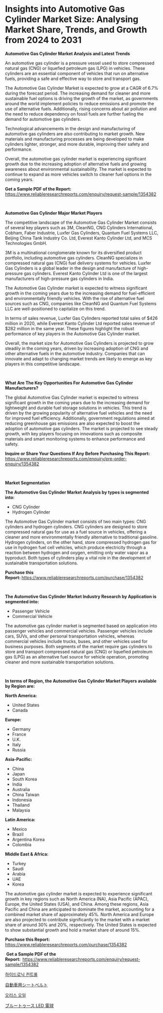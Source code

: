 <p><h1>Insights into Automotive Gas Cylinder Market Size: Analysing Market Share, Trends, and Growth from 2024 to 2031</h1></p><p><strong>Automotive Gas Cylinder Market Analysis and Latest Trends</strong></p>
<p><p>An automotive gas cylinder is a pressure vessel used to store compressed natural gas (CNG) or liquefied petroleum gas (LPG) in vehicles. These cylinders are an essential component of vehicles that run on alternative fuels, providing a safe and effective way to store and transport gas.</p><p>The Automotive Gas Cylinder Market is expected to grow at a CAGR of 6.7% during the forecast period. The increasing demand for cleaner and more sustainable fuel options is driving the growth of the market, as governments around the world implement policies to reduce emissions and promote the use of alternative fuels. Additionally, rising concerns about air pollution and the need to reduce dependency on fossil fuels are further fueling the demand for automotive gas cylinders.</p><p>Technological advancements in the design and manufacturing of automotive gas cylinders are also contributing to market growth. New materials and manufacturing processes are being developed to make cylinders lighter, stronger, and more durable, improving their safety and performance.</p><p>Overall, the automotive gas cylinder market is experiencing significant growth due to the increasing adoption of alternative fuels and growing awareness about environmental sustainability. The market is expected to continue to expand as more vehicles switch to cleaner fuel options in the coming years.</p></p>
<p><strong>Get a Sample PDF of the Report:&nbsp;</strong> <a href="https://www.reliableresearchreports.com/enquiry/request-sample/1354382">https://www.reliableresearchreports.com/enquiry/request-sample/1354382</a></p>
<p>&nbsp;</p>
<p><strong>Automotive Gas Cylinder Major Market Players</strong></p>
<p><p>The competitive landscape of the Automotive Gas Cylinder Market consists of several key players such as 3M, CleanNG, CNG Cylinders International, Cobham, Faber Industrie, Luxfer Gas Cylinders, Quantum Fuel Systems LLC, Beijing China Tank Industry Co. Ltd, Everest Kanto Cylinder Ltd, and MCS Technologies GmbH.</p><p>3M is a multinational conglomerate known for its diversified product portfolio, including automotive gas cylinders. CleanNG specializes in compressed natural gas (CNG) fuel delivery systems for vehicles. Luxfer Gas Cylinders is a global leader in the design and manufacture of high-pressure gas cylinders. Everest Kanto Cylinder Ltd is one of the largest manufacturers of high-pressure gas cylinders in India.</p><p>The Automotive Gas Cylinder market is expected to witness significant growth in the coming years due to the increasing demand for fuel-efficient and environmentally friendly vehicles. With the rise of alternative fuel sources such as CNG, companies like CleanNG and Quantum Fuel Systems LLC are well-positioned to capitalize on this trend.</p><p>In terms of sales revenue, Luxfer Gas Cylinders reported total sales of $426 million in 2020, while Everest Kanto Cylinder Ltd reported sales revenue of $282 million in the same year. These figures highlight the robust performance of key players in the Automotive Gas Cylinder market.</p><p>Overall, the market size for Automotive Gas Cylinders is projected to grow steadily in the coming years, driven by increasing adoption of CNG and other alternative fuels in the automotive industry. Companies that can innovate and adapt to changing market trends are likely to emerge as key players in this competitive landscape.</p></p>
<p>&nbsp;</p>
<p><strong>What Are The Key Opportunities For Automotive Gas Cylinder Manufacturers?</strong></p>
<p><p>The global Automotive Gas Cylinder market is expected to witness significant growth in the coming years due to the increasing demand for lightweight and durable fuel storage solutions in vehicles. This trend is driven by the growing popularity of alternative fuel vehicles and the need for improved fuel efficiency. Additionally, government regulations aimed at reducing greenhouse gas emissions are also expected to boost the adoption of automotive gas cylinders. The market is projected to see steady growth, with key players focusing on innovations such as composite materials and smart monitoring systems to enhance performance and safety.</p></p>
<p><strong>Inquire or Share Your Questions If Any Before Purchasing This Report:</strong> <a href="https://www.reliableresearchreports.com/enquiry/pre-order-enquiry/1354382">https://www.reliableresearchreports.com/enquiry/pre-order-enquiry/1354382</a></p>
<p>&nbsp;</p>
<p><strong>Market Segmentation</strong></p>
<p><strong>The Automotive Gas Cylinder Market Analysis by types is segmented into:</strong></p>
<p><ul><li>CNG Cylinder</li><li>Hydrogen Cylinder</li></ul></p>
<p><p>The Automotive Gas Cylinder market consists of two main types: CNG cylinders and hydrogen cylinders. CNG cylinders are designed to store compressed natural gas for use as a fuel source in vehicles, offering a cleaner and more environmentally friendly alternative to traditional gasoline. Hydrogen cylinders, on the other hand, store compressed hydrogen gas for use in hydrogen fuel cell vehicles, which produce electricity through a reaction between hydrogen and oxygen, emitting only water vapor as a byproduct. Both types of cylinders play a vital role in the development of sustainable transportation solutions.</p></p>
<p><strong>Purchase this Report:&nbsp;</strong><a href="https://www.reliableresearchreports.com/purchase/1354382">https://www.reliableresearchreports.com/purchase/1354382</a></p>
<p>&nbsp;</p>
<p><strong>The Automotive Gas Cylinder Market Industry Research by Application is segmented into:</strong></p>
<p><ul><li>Passenger Vehicle</li><li>Commercial Vehicle</li></ul></p>
<p><p>The automotive gas cylinder market is segmented based on application into passenger vehicles and commercial vehicles. Passenger vehicles include cars, SUVs, and other personal transportation vehicles, whereas commercial vehicles include trucks, buses, and other vehicles used for business purposes. Both segments of the market require gas cylinders to store and transport compressed natural gas (CNG) or liquefied petroleum gas (LPG) as an alternative fuel source for vehicle operation, promoting cleaner and more sustainable transportation solutions.</p></p>
<p>&nbsp;</p>
<p><strong>In terms of Region, the Automotive Gas Cylinder Market Players available by Region are:</strong></p>
<p>
    <p> <strong> North America: </strong>
        <ul>
            <li>United States</li>
            <li>Canada</li>
        </ul>
        </p> 
    <p> <strong> Europe: </strong>
        <ul>
            <li>Germany</li>
            <li>France</li>
            <li>U.K.</li>
            <li>Italy</li>
            <li>Russia</li>
        </ul>
        </p> 
    <p> <strong> Asia-Pacific: </strong>
        <ul>
            <li>China</li>
            <li>Japan</li>
            <li>South Korea</li>
            <li>India</li>
            <li>Australia</li>
            <li>China Taiwan</li>
            <li>Indonesia</li>
            <li>Thailand</li>
            <li>Malaysia</li>
        </ul>
        </p> 
    <p> <strong> Latin America: </strong>
        <ul>
            <li>Mexico</li>
            <li>Brazil</li>
            <li>Argentina Korea</li>
            <li>Colombia</li>
        </ul>
        </p> 
    <p> <strong> Middle East & Africa: </strong>
        <ul>
            <li>Turkey</li>
            <li>Saudi</li>
            <li>Arabia</li>
            <li>UAE</li>
            <li>Korea</li>
        </ul>
    </p>
    </p>
<p><p>The automotive gas cylinder market is expected to experience significant growth in key regions such as North America (NA), Asia Pacific (APAC), Europe, the United States (USA), and China. Among these regions, Asia Pacific and China are anticipated to dominate the market, accounting for a combined market share of approximately 45%. North America and Europe are also projected to contribute significantly to the market with a market share of around 30% and 20%, respectively. The United States is expected to show substantial growth and hold a market share of around 15%.</p></p>
<p><strong>Purchase this Report: </strong><a href="https://www.reliableresearchreports.com/purchase/1354382">https://www.reliableresearchreports.com/purchase/1354382</a></p>
<p>&nbsp;<strong>Get a Sample PDF of the Report:&nbsp;&nbsp;</strong><a href="https://www.reliableresearchreports.com/enquiry/request-sample/1354382">https://www.reliableresearchreports.com/enquiry/request-sample/1354382</a></p>
<p><strong></strong></p>
<p><p><a href="https://medium.com/@mafoqypwlkfg6/%ED%98%84%EB%93%9C%EB%A1%9C%EB%8B%89-%EC%A0%9C%EC%96%B4-%EC%8B%9C%EC%9E%A5%EC%9D%80-%EC%8B%9C%EC%9E%A5-%EC%A0%90%EC%9C%A0%EC%9C%A8-%EC%8B%9C%EC%9E%A5-%ED%8A%B8%EB%A0%8C%EB%93%9C-%EB%B0%8F-%EC%8B%9C%EC%9E%A5-%EC%84%B1%EC%9E%A5%EC%97%90-%EB%8C%80%ED%95%9C-%EC%A0%95%EB%B3%B4%EB%A5%BC-%EC%A0%9C%EA%B3%B5%ED%95%A9%EB%8B%88%EB%8B%A4-d208af1f29e4">하이드로닉 컨트롤</a></p><p><a href="https://medium.com/@lily-u-genius/%E8%87%AA%E5%8B%95%E8%BB%8A%E3%82%B7%E3%83%BC%E3%83%88%E3%83%99%E3%83%AB%E3%83%88%E5%B8%82%E5%A0%B4%E3%81%AE%E8%A6%8F%E6%A8%A1%E3%81%AF-%E4%B8%96%E7%95%8C%E7%94%A3%E6%A5%AD%E3%81%AB%E3%81%8A%E3%81%91%E3%82%8B%E6%9C%80%E9%81%A9%E3%81%AA%E3%83%9E%E3%83%BC%E3%82%B1%E3%83%86%E3%82%A3%E3%83%B3%E3%82%B0%E3%83%81%E3%83%A3%E3%83%8D%E3%83%AB%E3%82%92%E6%98%8E%E3%82%89%E3%81%8B%E3%81%AB%E3%81%97%E3%81%A6%E3%81%84%E3%81%BE%E3%81%99-c318236c041b">自動車用シートベルト</a></p><p><a href="https://medium.com/@bunxhcci35271755/%EC%98%A4%EB%A6%AC%EC%8A%A4-%EC%98%A4%EC%9D%BC-%EC%8B%9C%EC%9E%A5-%EA%B7%9C%EB%AA%A8-%EB%B0%8F-%EC%8B%9C%EC%9E%A5-%EB%8F%99%ED%96%A5-%EC%99%84%EC%A0%84%ED%95%9C-%EC%82%B0%EC%97%85-%EA%B0%9C%EC%9A%94-2024-2031-e65a863d420e">오리스 오일</a></p><p><a href="https://medium.com/@tyreekgoodwin/bluetooth-led%E9%9B%BB%E7%90%83%E5%B8%82%E5%A0%B4%E3%81%AF-%E5%B8%82%E5%A0%B4%E3%82%B7%E3%82%A7%E3%82%A2-%E5%B8%82%E5%A0%B4%E5%8B%95%E5%90%91-%E3%81%8A%E3%82%88%E3%81%B3%E5%B8%82%E5%A0%B4%E6%88%90%E9%95%B7%E3%81%AB%E9%96%A2%E3%81%99%E3%82%8B%E6%83%85%E5%A0%B1%E3%82%92%E6%8F%90%E4%BE%9B%E3%81%97%E3%81%A6%E3%81%84%E3%81%BE%E3%81%99-cbeee05b1492">ブルートゥース LED 電球</a></p></p>